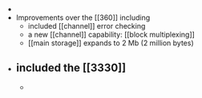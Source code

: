 -
- Improvements over the [[360]] including
	- included [[channel]] error checking
	- a new [[channel]] capability: [[block multiplexing]]
	- [[main storage]] expands to 2 Mb (2 million bytes)
- included the [[3330]]
	-
	-